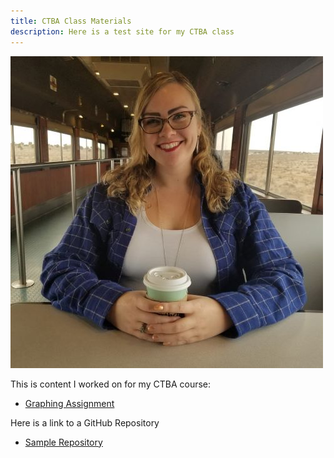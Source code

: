 ```yaml
---
title: CTBA Class Materials
description: Here is a test site for my CTBA class
---
```


![My Picture](/pictures/GCPicture.jpg)

This is content I worked on for my CTBA course:

- [Graphing Assignment](/graphing/index.md)

Here is a link to a GitHub Repository

- [Sample Repository](https://github.com/amandalem/CTBA)

